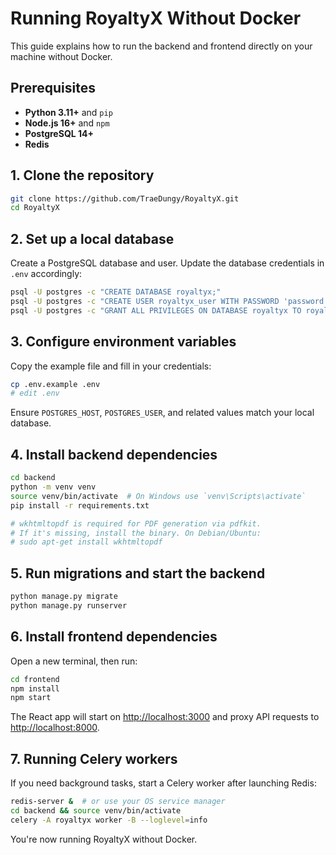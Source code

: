 # Running RoyaltyX Without Docker

This guide explains how to run the backend and frontend directly on your machine without Docker.

## Prerequisites

- **Python 3.11+** and `pip`
- **Node.js 16+** and `npm`
- **PostgreSQL 14+**
- **Redis**

## 1. Clone the repository

```bash
git clone https://github.com/TraeDungy/RoyaltyX.git
cd RoyaltyX
```

## 2. Set up a local database

Create a PostgreSQL database and user. Update the database credentials in `.env` accordingly:

```bash
psql -U postgres -c "CREATE DATABASE royaltyx;"
psql -U postgres -c "CREATE USER royaltyx_user WITH PASSWORD 'password';"
psql -U postgres -c "GRANT ALL PRIVILEGES ON DATABASE royaltyx TO royaltyx_user;"
```

## 3. Configure environment variables

Copy the example file and fill in your credentials:

```bash
cp .env.example .env
# edit .env
```

Ensure `POSTGRES_HOST`, `POSTGRES_USER`, and related values match your local database.

## 4. Install backend dependencies

```bash
cd backend
python -m venv venv
source venv/bin/activate  # On Windows use `venv\Scripts\activate`
pip install -r requirements.txt

# wkhtmltopdf is required for PDF generation via pdfkit.
# If it's missing, install the binary. On Debian/Ubuntu:
# sudo apt-get install wkhtmltopdf
```

## 5. Run migrations and start the backend

```bash
python manage.py migrate
python manage.py runserver
```

## 6. Install frontend dependencies

Open a new terminal, then run:

```bash
cd frontend
npm install
npm start
```

The React app will start on <http://localhost:3000> and proxy API requests to <http://localhost:8000>.

## 7. Running Celery workers

If you need background tasks, start a Celery worker after launching Redis:

```bash
redis-server &  # or use your OS service manager
cd backend && source venv/bin/activate
celery -A royaltyx worker -B --loglevel=info
```

You're now running RoyaltyX without Docker.

